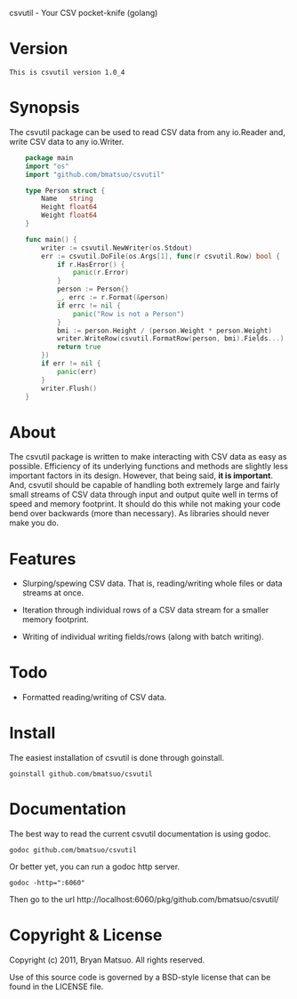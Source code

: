 csvutil - Your CSV pocket-knife (golang)

Version
=======

    This is csvutil version 1.0_4

Synopsis
========

The csvutil package can be used to read CSV data from any io.Reader and,
write CSV data to any io.Writer.

```go
    package main
    import "os"
    import "github.com/bmatsuo/csvutil"

    type Person struct {
        Name   string
        Height float64
        Weight float64
    }

    func main() {
        writer := csvutil.NewWriter(os.Stdout)
        err := csvutil.DoFile(os.Args[1], func(r csvutil.Row) bool {
            if r.HasError() {
                panic(r.Error)
            }
            person := Person{}
            _, errc := r.Format(&person)
            if errc != nil {
                panic("Row is not a Person")
            }
            bmi := person.Height / (person.Weight * person.Weight)
            writer.WriteRow(csvutil.FormatRow(person, bmi).Fields...)
            return true
        })
        if err != nil {
            panic(err)
        }
        writer.Flush()
    }
```

About
=====

The csvutil package is written to make interacting with CSV data as easy
as possible. Efficiency of its underlying functions and methods are
slightly less important factors in its design. However, that being said,
**it is important**. And, csvutil should be capable of handling both
extremely large and fairly small streams of CSV data through input and
output quite well in terms of speed and memory footprint. It should do
this while not making your code bend over backwards (more than necessary).
As libraries should never make you do.

Features
========

* Slurping/spewing CSV data. That is, reading/writing whole files or data
streams at once.

* Iteration through individual rows of a CSV data stream for a smaller
memory footprint.

* Writing of individual writing fields/rows (along with batch writing).

Todo
====

* Formatted reading/writing of CSV data.

Install
=======

The easiest installation of csvutil is done through goinstall.

    goinstall github.com/bmatsuo/csvutil

Documentation
=============

The best way to read the current csvutil documentation is using
godoc.

    godoc github.com/bmatsuo/csvutil

Or better yet, you can run a godoc http server.

    godoc -http=":6060"

Then go to the url http://localhost:6060/pkg/github.com/bmatsuo/csvutil/

Copyright & License
===================

Copyright (c) 2011, Bryan Matsuo.
All rights reserved.

Use of this source code is governed by a BSD-style license that can be
found in the LICENSE file.
